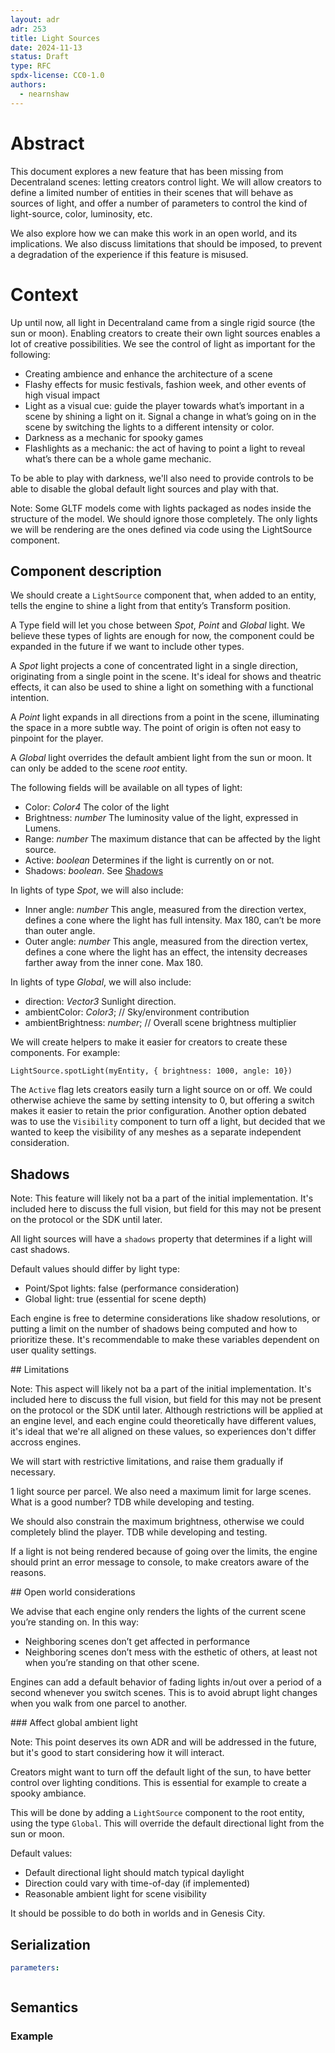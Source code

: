 ```yaml
---
layout: adr
adr: 253
title: Light Sources
date: 2024-11-13
status: Draft
type: RFC
spdx-license: CC0-1.0
authors:
  - nearnshaw
---
```


# Abstract

This document explores a new feature that has been missing from Decentraland scenes: letting creators control light. We will allow creators to define a limited number of entities in their scenes that will behave as sources of light, and offer a number of parameters to control the kind of light-source, color, luminosity, etc.

We also explore how we can make this work in an open world, and its implications.
We also discuss limitations that should be imposed, to prevent a degradation of the experience if this feature is misused.

# Context

Up until now, all light in Decentraland came from a single rigid source (the sun or moon). Enabling creators to create their own light sources enables a lot of creative possibilities. We see the control of light as important for the following:

- Creating ambience and enhance the architecture of a scene
- Flashy effects for music festivals, fashion week, and other events of high visual impact
- Light as a visual cue: guide the player towards what’s important in a scene by shining a light on it. Signal a change in what’s going on in the scene by switching the lights to a different intensity or color.
- Darkness as a mechanic for spooky games
- Flashlights as a mechanic: the act of having to point a light to reveal what’s there can be a whole game mechanic.

To be able to play with darkness, we'll also need to provide controls to be able to disable the global default light sources and play with that.

Note: Some GLTF models come with lights packaged as nodes inside the structure of the model. We should ignore those completely. The only lights we will be rendering are the ones defined via code using the LightSource component.

## Component description

We should create a `LightSource` component that, when added to an entity, tells the engine to shine a light from that entity’s Transform position.

A Type field will let you chose between _Spot_, _Point_ and _Global_ light. We believe these types of lights are enough for now, the component could be expanded in the future if we want to include other types.

A _Spot_ light projects a cone of concentrated light in a single direction, originating from a single point in the scene. It's ideal for shows and theatric effects, it can also be used to shine a light on something with a functional intention.

A _Point_ light expands in all directions from a point in the scene, illuminating the space in a more subtle way. The point of origin is often not easy to pinpoint for the player.

A _Global_ light overrides the default ambient light from the sun or moon. It can only be added to the scene _root_ entity.

The following fields will be available on all types of light:

- Color: _Color4_ The color of the light
- Brightness: _number_ The luminosity value of the light, expressed in Lumens.
- Range: _number_ The maximum distance that can be affected by the light source.
- Active: _boolean_ Determines if the light is currently on or not.
- Shadows: _boolean_. See [Shadows](#shadows)

In lights of type _Spot_, we will also include:

- Inner angle: _number_ This angle, measured from the direction vertex, defines a cone where the light has full intensity. Max 180, can’t be more than outer angle.
- Outer angle: _number_ This angle, measured from the direction vertex, defines a cone where the light has an effect, the intensity decreases farther away from the inner cone. Max 180.

In lights of type _Global_, we will also include:

- direction: _Vector3_ Sunlight direction.
- ambientColor: _Color3_; // Sky/environment contribution
- ambientBrightness: _number_; // Overall scene brightness multiplier

We will create helpers to make it easier for creators to create these components. For example:

`LightSource.spotLight(myEntity, { brightness: 1000, angle: 10})`

The `Active` flag lets creators easily turn a light source on or off. We could otherwise achieve the same by setting intensity to 0, but offering a switch makes it easier to retain the prior configuration. Another option debated was to use the `Visibility` component to turn off a light, but decided that we wanted to keep the visibility of any meshes as a separate independent consideration.

## Shadows

Note: This feature will likely not ba a part of the initial implementation. It's included here to discuss the full vision, but field for this may not be present on the protocol or the SDK until later.

All light sources will have a `shadows` property that determines if a light will cast shadows.

Default values should differ by light type:

- Point/Spot lights: false (performance consideration)
- Global light: true (essential for scene depth)

Each engine is free to determine considerations like shadow resolutions, or putting a limit on the number of shadows being computed and how to prioritize these. It's recommendable to make these variables dependent on user quality settings.

## Limitations

Note: This aspect will likely not ba a part of the initial implementation. It's included here to discuss the full vision, but field for this may not be present on the protocol or the SDK until later. Although restrictions will be applied at an engine level, and each engine could theoretically have different values, it's ideal that we're all aligned on these values, so experiences don't differ accross engines.

We will start with restrictive limitations, and raise them gradually if necessary.

1 light source per parcel. We also need a maximum limit for large scenes.
What is a good number? TDB while developing and testing.

We should also constrain the maximum brightness, otherwise we could completely blind the player. TDB while developing and testing.

If a light is not being rendered because of going over the limits, the engine should print an error message to console, to make creators aware of the reasons.

## Open world considerations

We advise that each engine only renders the lights of the current scene you’re standing on. In this way:

- Neighboring scenes don’t get affected in performance
- Neighboring scenes don’t mess with the esthetic of others, at least not when you’re standing on that other scene.

Engines can add a default behavior of fading lights in/out over a period of a second whenever you switch scenes. This is to avoid abrupt light changes when you walk from one parcel to another.

### Affect global ambient light

Note: This point deserves its own ADR and will be addressed in the future, but it's good to start considering how it will interact.

Creators might want to turn off the default light of the sun, to have better control over lighting conditions. This is essential for example to create a spooky ambiance.

This will be done by adding a `LightSource` component to the root entity, using the type `Global`. This will override the default directional light from the sun or moon.

Default values:

- Default directional light should match typical daylight
- Direction could vary with time-of-day (if implemented)
- Reasonable ambient light for scene visibility

It should be possible to do both in worlds and in Genesis City.

## Serialization

```yaml
parameters:
```

```protobuf

```

## Semantics

### Example
